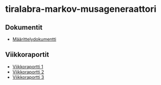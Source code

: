 # tiralabra-markov-musageneraattori
## Dokumentit
* [Määrittelydokumentti](https://github.com/TuuliTG/tiralabra-markov-musageneraattori/blob/master/dokumentaatio/maarittelydokumentti.md)
## Viikkoraportit
* [Viikkoraportti 1](https://github.com/TuuliTG/tiralabra-markov-musageneraattori/blob/master/dokumentaatio/viikkoraportti1.md)
* [Viikkoraportti 2](https://github.com/TuuliTG/tiralabra-markov-musageneraattori/blob/master/dokumentaatio/Viikkoraportti2.md)
* [Viikkoraportti 3](https://github.com/TuuliTG/tiralabra-markov-musageneraattori/blob/master/dokumentaatio/Viikkoraportti3.md)